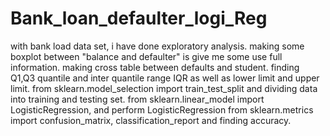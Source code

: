 # Bank_loan_defaulter_logi_Reg

with bank load data set, i have done exploratory analysis.
making some boxplot between "balance and defaulter" is give me some use full information.
making cross table between defaults and student.
finding Q1,Q3 quantile and inter quantile range IQR as well as lower limit and upper limit.
from sklearn.model_selection import train_test_split and dividing data into training and testing set.
from sklearn.linear_model import LogisticRegression, and perform LogisticRegression
from sklearn.metrics import confusion_matrix, classification_report and finding accuracy.
